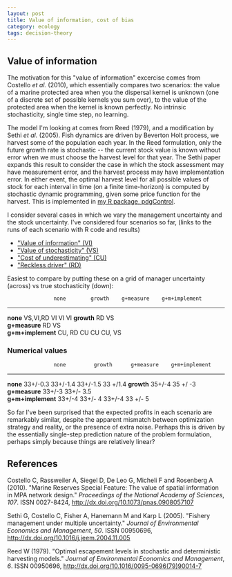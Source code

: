 ```yaml
---
layout: post
title: Value of information, cost of bias
category: ecology
tags: decision-theory  
---
```



## Value of information

The motivation for this "value of information" excercise comes from Costello _et al._ (2010),
which essentially compares two scenarios: the value of a marine protected area when you the 
dispersal kernel is unknown (one of a discrete set of possible kernels you sum over), to the
value of the protected area when the kernel is known perfectly.  No intrinsic stochasticity,
single time step, no learning. 

The model I'm looking at comes from Reed (1979), and a modification by Sethi _et al._ (2005).
Fish dynamics are driven by Beverton Holt process, we harvest some of the population each year.
In the Reed formulation, only the future growth rate is stochastic -- the current stock value
is known without error when we must choose the harvest level for that year. The Sethi paper 
expands this result to consider the case in which the stock assessment may have measurement
error, and the harvest process may have implementation error. In either event, the optimal
harvest level for all possible values of stock for each interval in time (on a finite time-horizon)
is computed by stochastic dynamic programming, given some price function for the harvest.
This is implemented in [my R package, pdgControl](https://github.com/cboettig/pdg_control).

I consider several cases in which we vary the management uncertainty and the stock uncertainty.
I've considered four scenarios so far, (links to the runs of each scenario with R code and results)

- ["Value of information" (VI)](https://github.com/cboettig/pdg_control/blob/e501e219ddae177804751f289355510a8c5fc88a/inst/examples/value_of_information.md)
- ["Value of stochasticity" (VS)](https://github.com/cboettig/pdg_control/blob/e501e219ddae177804751f289355510a8c5fc88a/inst/examples/value_of_stochasticity.md)
- ["Cost of underestimating" (CU)](https://github.com/cboettig/pdg_control/blob/e501e219ddae177804751f289355510a8c5fc88a/inst/examples/cost_of_underestimating.md)
- ["Reckless driver" (RD)](https://github.com/cboettig/pdg_control/blob/cfe87046bb29122b4e624459b63e4df5db34118d/inst/examples/reckless_driver.md)

Easiest to compare by putting these on a grid of manager uncertainty (across) vs true stochasticity (down):

                   none        growth    g+measure    g+m+implement
-----------        ----------  --------  -----------  -------------
**none**            VS,VI,RD     VI         VI        VI
**growth**           RD          VS                   
**g+measure**        RD                     VS        
**g+m+implement**   CU, RD       CU         CU        CU, VS



### Numerical values

                   none         growth      g+measure    g+m+implement
-----------        -----------  ----------  -----------  -------------
**none**            33+/-0.3      33+/-1.4     33+/-1.5  33 +/1.4
**growth**           35+/-4       35 +/ -3               
**g+measure**        33+/-3                  33+/- 3.5   
**g+m+implement**    33+/-4       33+/- 4      33+/-4    33 +/- 5

So far I've been surprised that the expected profits in each scenario are remarkably similar, despite the apparent mismatch between optimization strategy and reality, or the presence of extra noise. Perhaps this is driven by the essentially single-step prediction nature of the problem formulation, perhaps simply because things are relatively linear? 


References
----------

Costello C, Rassweiler A, Siegel D, De Leo G, Micheli F and
Rosenberg A (2010). "Marine Reserves Special Feature: The
value of spatial information in MPA network design." _Proceedings
of the National Academy of Sciences_, *107*. ISSN 0027-8424, 
http://dx.doi.org/10.1073/pnas.0908057107

Sethi G, Costello C, Fisher A, Hanemann M and Karp L (2005).
"Fishery management under multiple uncertainty." _Journal of
Environmental Economics and Management_, *50*. ISSN 00950696,
http://dx.doi.org/10.1016/j.jeem.2004.11.005

Reed W (1979). "Optimal escapement levels in stochastic and
deterministic harvesting models." _Journal of Environmental
Economics and Management_, *6*. ISSN 00950696, 
http://dx.doi.org/10.1016/0095-0696(79)90014-7




